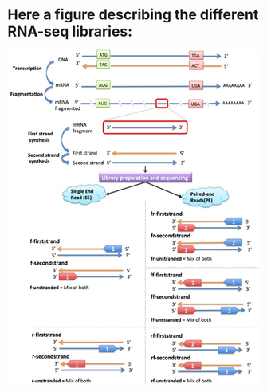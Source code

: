  Here a figure describing the different RNA-seq libraries:
 ========================
 <img align="center" src="pictures/library_types.jpg"  />
